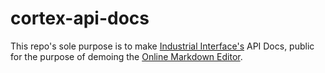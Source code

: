 cortex-api-docs
===============

This repo's sole purpose is to make [Industrial Interface's](http://www.ii-corp.com) API Docs, public for the purpose of demoing the [Online Markdown Editor](http://www.onlinemarkdowneditor.com).
